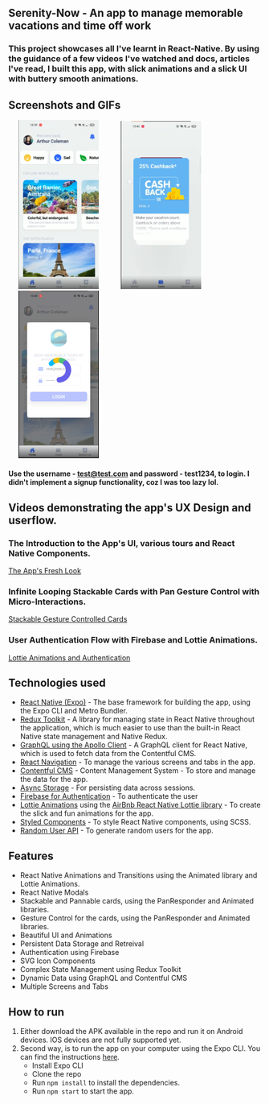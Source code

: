 ## Serenity-Now - An app to manage memorable vacations and time off work

### This project showcases all I've learnt in React-Native. By using the guidance of a few videos I've watched and docs, articles I've read, I built this app, with slick animations and a slick UI with buttery smooth animations.

## Screenshots and GIFs

<img src="./images/Image1.png" width="160" alt="A Fresh UI" hspace="20" /> <img src="./images/Image2.png" width="160" alt="Stackable Cards" hspace="20" /> <img src="./images/Image3.png" width="160" alt="User Flow and Lottie Animations" hspace="20" />

#### **Use the username - test@test.com and password - test1234, to login. I didn't implement a signup functionality, coz I was too lazy lol.**

## Videos demonstrating the app's UX Design and userflow.

### The Introduction to the App's UI, various tours and React Native Components.

[The App's Fresh Look](https://i.imgur.com/pELcX75.mp4)

### Infinite Looping Stackable Cards with Pan Gesture Control with Micro-Interactions.

[Stackable Gesture Controlled Cards](https://i.imgur.com/qK7YTyo.mp4)

### User Authentication Flow with Firebase and Lottie Animations.

[Lottie Animations and Authentication](https://i.imgur.com/jseZqmj.mp4)

## Technologies used

- [React Native (Expo)](https://expo.dev/) - The base framework for building the app, using the Expo CLI and Metro Bundler.
- [Redux Toolkit](https://redux-toolkit.js.org/) - A library for managing state in React Native throughout the application, which is much easier to use than the built-in React Native state management and Native Redux.
- [GraphQL using the Apollo Client](https://www.apollographql.com/) - A GraphQL client for React Native, which is used to fetch data from the Contentful CMS.
- [React Navigation](https://reactnavigation.org/) - To manage the various screens and tabs in the app.
- [Contentful CMS](https://www.contentful.com/) - Content Management System - To store and manage the data for the app.
- [Async Storage](https://reactnative.dev/docs/asyncstorage) - For persisting data across sessions.
- [Firebase for Authentication](https://firebase.google.com/) - To authenticate the user
- [Lottie Animations](https://lottiefiles.com/) using the [AirBnb React Native Lottie library](https://airbnb.design/lottie/) - To create the slick and fun animations for the app.
- [Styled Components](https://styled-components.com/) - To style React Native components, using SCSS.
- [Random User API](https://randomuser.me/) - To generate random users for the app.

## Features

- React Native Animations and Transitions using the Animated library and Lottie Animations.
- React Native Modals
- Stackable and Pannable cards, using the PanResponder and Animated libraries.
- Gesture Control for the cards, using the PanResponder and Animated libraries.
- Beautiful UI and Animations
- Persistent Data Storage and Retreival
- Authentication using Firebase
- SVG Icon Components
- Complex State Management using Redux Toolkit
- Dynamic Data using GraphQL and Contentful CMS
- Multiple Screens and Tabs

## How to run

1. Either download the APK available in the repo and run it on Android devices. IOS devices are not fully supported yet.
2. Second way, is to run the app on your computer using the Expo CLI. You can find the instructions [here](https://docs.expo.io/versions/latest/guides/using-expo-cli.html).
   - Install Expo CLI
   - Clone the repo
   - Run `npm install` to install the dependencies.
   - Run `npm start` to start the app.
